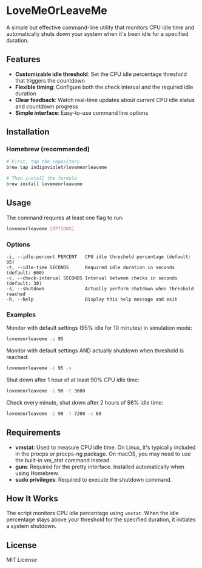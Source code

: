 # LoveMeOrLeaveMe

A simple but effective command-line utility that monitors CPU idle time and automatically shuts down your system when it's been idle for a specified duration.

## Features

- **Customizable idle threshold**: Set the CPU idle percentage threshold that triggers the countdown
- **Flexible timing**: Configure both the check interval and the required idle duration
- **Clear feedback**: Watch real-time updates about current CPU idle status and countdown progress
- **Simple interface**: Easy-to-use command line options

## Installation

### Homebrew (recommended)

```bash
# First, tap the repository
brew tap indigoviolet/lovemeorleaveme

# Then install the formula
brew install lovemeorleaveme
```

## Usage

The command requires at least one flag to run:

```bash
lovemeorleaveme [OPTIONS]
```

### Options

```
-i, --idle-percent PERCENT   CPU idle threshold percentage (default: 95)
-t, --idle-time SECONDS      Required idle duration in seconds (default: 600)
-c, --check-interval SECONDS Interval between checks in seconds (default: 30)
-s, --shutdown               Actually perform shutdown when threshold reached
-h, --help                   Display this help message and exit
```

### Examples

Monitor with default settings (95% idle for 10 minutes) in simulation mode:
```bash
lovemeorleaveme -i 95
```

Monitor with default settings AND actually shutdown when threshold is reached:
```bash
lovemeorleaveme -i 95 -s
```

Shut down after 1 hour of at least 90% CPU idle time:
```bash
lovemeorleaveme -i 90 -t 3600
```

Check every minute, shut down after 2 hours of 98% idle time:
```bash
lovemeorleaveme -i 98 -t 7200 -c 60
```

## Requirements

- **vmstat**: Used to measure CPU idle time. On Linux, it's typically included in the procps or procps-ng package. On macOS, you may need to use the built-in vm_stat command instead.
- **gum**: Required for the pretty interface. Installed automatically when using Homebrew.
- **sudo privileges**: Required to execute the shutdown command.

## How It Works

The script monitors CPU idle percentage using `vmstat`. When the idle percentage stays above your threshold for the specified duration, it initiates a system shutdown.

## License

MIT License
